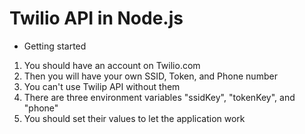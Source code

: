 # Twilio API in Node.js
* Getting started
1. You should have an account on Twilio.com
2. Then you will have your own SSID, Token, and Phone number
3. You can't use Twilip API without them
4. There are three environment variables "ssidKey", "tokenKey", and "phone"
5. You should set their values to let the application work
